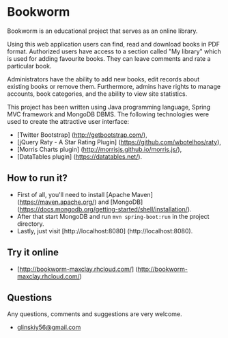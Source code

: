 # Bookworm

Bookworm is an educational project that serves as an online library.

Using this web application users can find, read and download books in PDF format.
Authorized users have access to a section called "My library" which is used for adding favourite books.
They can leave comments and rate a particular book.

Administrators have the ability to add new books, edit records about existing books or remove them.
Furthermore, admins have rights to manage accounts, book categories,
and the ability to view site statistics.


This project has been written using Java programming language, Spring MVC framework and MongoDB DBMS.
The following technologies were used to create the attractive user interface:
- [Twitter Bootstrap] (http://getbootstrap.com/),
- [jQuery Raty - A Star Rating Plugin] (https://github.com/wbotelhos/raty),
- [Morris Charts plugin] (http://morrisjs.github.io/morris.js/),
- [DataTables plugin] (https://datatables.net/).

## How to run it?
- First of all, you'll need to install [Apache Maven] (https://maven.apache.org/) 
and [MongoDB] (https://docs.mongodb.org/getting-started/shell/installation/).
- After that start MongoDB and run `mvn spring-boot:run` in the project directory. 
- Lastly, just visit [http://localhost:8080] (http://localhost:8080).

## Try it online
- [http://bookworm-maxclay.rhcloud.com/] (http://bookworm-maxclay.rhcloud.com/)

## Questions
Any questions, comments and suggestions are very welcome.
- glinskiy56@gmail.com
